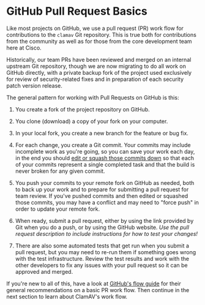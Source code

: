 # GitHub Pull Request Basics

Like most projects on GitHub, we use a pull request (PR) work flow for contributions to the `clamav` Git repository. This is true both for contributions from the community as well as for those from the core development team here at Cisco.

Historically, our team PRs have been reviewed and merged on an internal upstream Git repository, though we are now migrating to do all work on GitHub directly, with a private backup fork of the project used exclusively for review of security-related fixes and in preparation of each security patch version release.

The general pattern for working with Pull Requests on GitHub is this:

1. You create a fork of the project repository on GitHub.

2. You clone (download) a copy of your fork on your computer.

3. In your local fork, you create a new branch for the feature or bug fix.

4. For each change, you create a Git commit. Your commits may include incomplete work as you're going, so you can save your work each day, in the end you should [edit or squash those commits down](https://git-scm.com/book/en/v2/Git-Tools-Rewriting-History) so that each of your commits represent a single completed task and that the build is never broken for any given commit.

5. You push your commits to your remote fork on GitHub as needed, both to back up your work and to prepare for submitting a pull request for team review. If you've pushed commits and then edited or squashed those commits, you may have a conflict and may need to "force push" in order to update your remote fork.

6. When ready, submit a pull request, either by using the link provided by Git when you do a push, or by using the GitHub website. *Use the pull request description to include instructions for how to test your changes!*

7. There are also some automated tests that get run when you submit a pull request, but you may need to re-run them if something goes wrong with the test infrastructure. Review the test results and work with the other developers to fix any issues with your pull request so it can be approved and merged.

If you're new to all of this, have a look at [GitHub's flow guide](https://guides.github.com/introduction/flow/) for their general recommendations on a basic PR work flow. Then continue in the next section to learn about ClamAV's work flow.
